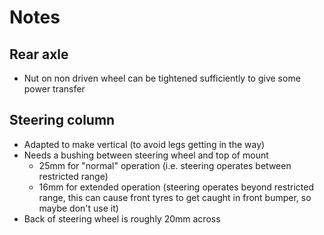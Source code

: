 # Notes

## Rear axle

- Nut on non driven wheel can be tightened sufficiently to give some power
  transfer

## Steering column

- Adapted to make vertical (to avoid legs getting in the way)
- Needs a bushing between steering wheel and top of mount
  - 25mm for "normal" operation (i.e. steering operates between restricted range)
  - 16mm for extended operation (steering operates beyond restricted range, this
    can cause front tyres to get caught in front bumper, so maybe don't use it)
- Back of steering wheel is roughly 20mm across
